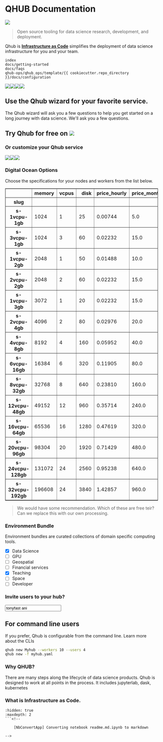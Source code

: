 # QHUB Documentation

![](https://avatars0.githubusercontent.com/u/34879953?v=4&s=200)

> Open source tooling for data science research, development, and deployment.

Qhub is [__Infrastructure as Code__](#What-is-Infrastructure-as-Code.) 
simplifies the deployment of data science infrastructure for you and your team.

```{toctree}
index
docs/getting-started
docs/faqs
qhub-ops/qhub_ops/template/{{ cookiecutter.repo_directory }}/docs/configuration
```

![](https://avatars1.githubusercontent.com/u/17131925?v=4&s=100)![](https://avatars2.githubusercontent.com/u/17927519?v=4&s=100)![](https://avatars1.githubusercontent.com/u/5429470?v=4&s=100)![](https://avatars2.githubusercontent.com/u/288277?v=4&s=100)
    
## Use the Qhub wizard for your favorite service.
    
The Qhub wizard will ask you a few questions to help you
get started on a long journey with data science. We'll ask you a 
few questions.
    
## Try Qhub for free on ![](https://avatars0.githubusercontent.com/u/4650108?v=4&s=60)
    
### Or customize your Qhub service

![](https://avatars0.githubusercontent.com/u/4650108?v=4&s=100)![](https://avatars3.githubusercontent.com/u/2232217?v=4&s=100)![](https://avatars0.githubusercontent.com/u/2810941?v=4&s=100)
    
### Digital Ocean Options
    
Choose the specifications for your nodes and workers from the list below. 
    
<table border="1" class="dataframe">
  <thead>
    <tr style="text-align: right;">
      <th></th>
      <th>memory</th>
      <th>vcpus</th>
      <th>disk</th>
      <th>price_hourly</th>
      <th>price_monthly</th>
      <th>managed_hourly</th>
      <th>managed_weekly</th>
    </tr>
    <tr>
      <th>slug</th>
      <th></th>
      <th></th>
      <th></th>
      <th></th>
      <th></th>
      <th></th>
      <th></th>
    </tr>
  </thead>
  <tbody>
    <tr>
      <th>s-1vcpu-1gb</th>
      <td>1024</td>
      <td>1</td>
      <td>25</td>
      <td>0.00744</td>
      <td>5.0</td>
      <td>0.01</td>
      <td>0.6</td>
    </tr>
    <tr>
      <th>s-3vcpu-1gb</th>
      <td>1024</td>
      <td>3</td>
      <td>60</td>
      <td>0.02232</td>
      <td>15.0</td>
      <td>0.03</td>
      <td>1.8</td>
    </tr>
    <tr>
      <th>s-1vcpu-2gb</th>
      <td>2048</td>
      <td>1</td>
      <td>50</td>
      <td>0.01488</td>
      <td>10.0</td>
      <td>0.02</td>
      <td>1.2</td>
    </tr>
    <tr>
      <th>s-2vcpu-2gb</th>
      <td>2048</td>
      <td>2</td>
      <td>60</td>
      <td>0.02232</td>
      <td>15.0</td>
      <td>0.03</td>
      <td>1.8</td>
    </tr>
    <tr>
      <th>s-1vcpu-3gb</th>
      <td>3072</td>
      <td>1</td>
      <td>20</td>
      <td>0.02232</td>
      <td>15.0</td>
      <td>0.03</td>
      <td>1.8</td>
    </tr>
    <tr>
      <th>s-2vcpu-4gb</th>
      <td>4096</td>
      <td>2</td>
      <td>80</td>
      <td>0.02976</td>
      <td>20.0</td>
      <td>0.04</td>
      <td>2.4</td>
    </tr>
    <tr>
      <th>s-4vcpu-8gb</th>
      <td>8192</td>
      <td>4</td>
      <td>160</td>
      <td>0.05952</td>
      <td>40.0</td>
      <td>0.09</td>
      <td>5.4</td>
    </tr>
    <tr>
      <th>s-6vcpu-16gb</th>
      <td>16384</td>
      <td>6</td>
      <td>320</td>
      <td>0.11905</td>
      <td>80.0</td>
      <td>0.18</td>
      <td>10.8</td>
    </tr>
    <tr>
      <th>s-8vcpu-32gb</th>
      <td>32768</td>
      <td>8</td>
      <td>640</td>
      <td>0.23810</td>
      <td>160.0</td>
      <td>0.36</td>
      <td>21.6</td>
    </tr>
    <tr>
      <th>s-12vcpu-48gb</th>
      <td>49152</td>
      <td>12</td>
      <td>960</td>
      <td>0.35714</td>
      <td>240.0</td>
      <td>0.54</td>
      <td>32.4</td>
    </tr>
    <tr>
      <th>s-16vcpu-64gb</th>
      <td>65536</td>
      <td>16</td>
      <td>1280</td>
      <td>0.47619</td>
      <td>320.0</td>
      <td>0.71</td>
      <td>42.6</td>
    </tr>
    <tr>
      <th>s-20vcpu-96gb</th>
      <td>98304</td>
      <td>20</td>
      <td>1920</td>
      <td>0.71429</td>
      <td>480.0</td>
      <td>1.07</td>
      <td>64.2</td>
    </tr>
    <tr>
      <th>s-24vcpu-128gb</th>
      <td>131072</td>
      <td>24</td>
      <td>2560</td>
      <td>0.95238</td>
      <td>640.0</td>
      <td>1.43</td>
      <td>85.8</td>
    </tr>
    <tr>
      <th>s-32vcpu-192gb</th>
      <td>196608</td>
      <td>24</td>
      <td>3840</td>
      <td>1.42857</td>
      <td>960.0</td>
      <td>2.14</td>
      <td>128.4</td>
    </tr>
  </tbody>
</table>
    
> We would have some recommendation.
> Which of these are free teir? 
> Can we replace this with our own processing.
    
### Environment Bundle
    
Environment bundles are curated collections of domain specific 
computing tools.
    
- [x] Data Science
- [ ] GPU
- [ ] Geospatial
- [ ] Financial services
- [x] Teaching
- [ ] Space
- [ ] Developer
    
### Invite users to your hub?
    
<input value="tonyfast ani"></input>
## For command line users

If you prefer, Qhub is configurable from the command line.  Learn more about the CLIs
    
```bash
qhub new Myhub --workers 10 --users 4
qhub new -f myhub.yaml
```
    
### Why QHUB?
    
There are many steps along the lifecycle of data science products. Qhub is designed 
to work at all points in the process. It includes jupyterlab, dask, kubernetes
    
### What is __Infrastructure as Code__.

```{toctree}
:hidden: true
:maxdepth: 2
```<!--

    [NbConvertApp] Converting notebook readme.md.ipynb to markdown

-->